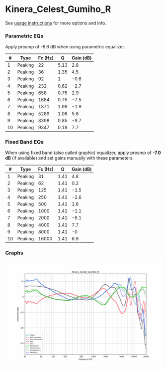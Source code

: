 # Kinera_Celest_Gumiho_R
See [usage instructions](https://github.com/jaakkopasanen/AutoEq#usage) for more options and info.

### Parametric EQs
Apply preamp of -6.6 dB when using parametric equalizer.

|   # | Type    |   Fc (Hz) |    Q |   Gain (dB) |
|-----|---------|-----------|------|-------------|
|   1 | Peaking |        22 | 5.13 |         2.8 |
|   2 | Peaking |        36 | 1.35 |         4.5 |
|   3 | Peaking |        92 | 1    |        -0.6 |
|   4 | Peaking |       232 | 0.62 |        -2.7 |
|   5 | Peaking |       658 | 0.75 |         2.9 |
|   6 | Peaking |      1684 | 0.75 |        -7.5 |
|   7 | Peaking |      1871 | 1.99 |        -1.9 |
|   8 | Peaking |      5289 | 1.06 |         5.6 |
|   9 | Peaking |      8398 | 0.85 |        -9.7 |
|  10 | Peaking |      9347 | 0.19 |         7.7 |

### Fixed Band EQs
When using fixed band (also called graphic) equalizer, apply preamp of **-7.0 dB** (if available) and set gains manually with these parameters.

|   # | Type    |   Fc (Hz) |    Q |   Gain (dB) |
|-----|---------|-----------|------|-------------|
|   1 | Peaking |        31 | 1.41 |         4.8 |
|   2 | Peaking |        62 | 1.41 |         0.2 |
|   3 | Peaking |       125 | 1.41 |        -1.5 |
|   4 | Peaking |       250 | 1.41 |        -2.6 |
|   5 | Peaking |       500 | 1.41 |         1.6 |
|   6 | Peaking |      1000 | 1.41 |        -1.1 |
|   7 | Peaking |      2000 | 1.41 |        -6.1 |
|   8 | Peaking |      4000 | 1.41 |         7.7 |
|   9 | Peaking |      8000 | 1.41 |        -0   |
|  10 | Peaking |     16000 | 1.41 |         6.9 |

### Graphs
![](./Kinera_Celest_Gumiho_R.png)
